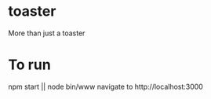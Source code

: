 # toaster
More than just a toaster

# To run
npm start || node bin/www
navigate to http://localhost:3000
